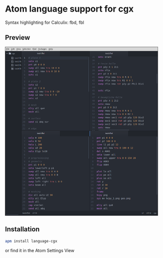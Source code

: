 # Atom language support for cgx

Syntax highlighting for Calculix: fbd, fbl

## Preview
![Preview][preview]

## Installation

```sh
apm install language-cgx
```
or find it in the Atom Settings View


[preview]: https://raw.githubusercontent.com/fiziko/language-cgx/master/disc.fbd.png "Preview: language-cgx"
